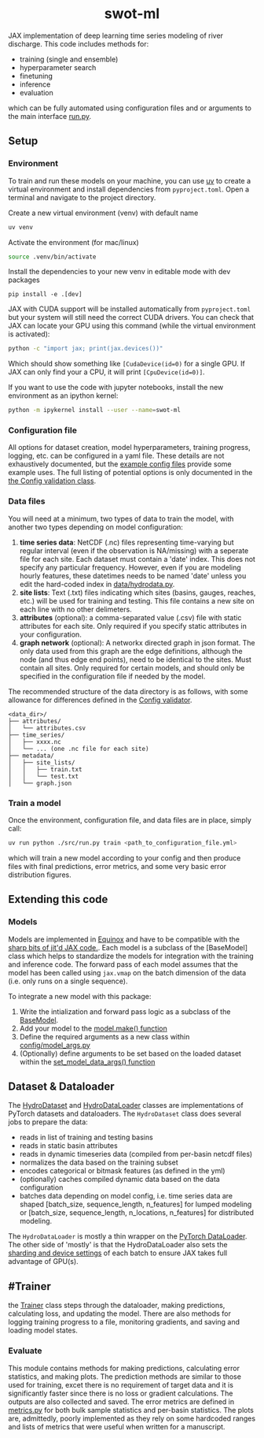 <h1 align='center'>swot-ml</h1>

JAX implementation of deep learning time series modeling of river discharge. This code includes methods for:
- training (single and ensemble)
- hyperparameter search
- finetuning
- inference 
- evaluation

which can be fully automated using configuration files and or arguments to the main interface [run.py](./src/run.py).

## Setup
### Environment
To train and run these models on your machine, you can use [uv](https://docs.astral.sh/uv/getting-started/) to create a virtual environment and install dependencies from `pyproject.toml`. Open a terminal and navigate to the project directory.

Create a new virtual environment (venv) with default name
```sh
uv venv
```
Activate the environment (for mac/linux)
```sh
source .venv/bin/activate
```
Install the dependencies to your new venv in editable mode with dev packages
```
pip install -e .[dev]
```

JAX with CUDA support will be installed automatically from `pyproject.toml` but your system will still need the correct CUDA drivers.
You can check that JAX can locate your GPU using this command (while the virtual environment is activated):
```sh
python -c "import jax; print(jax.devices())"
```
Which should show something like ```[CudaDevice(id=0)``` for a single GPU. If JAX can only find your a CPU, it will print ```[CpuDevice(id=0)]```.

If you want to use the code with jupyter notebooks, install the new environment as an ipython kernel:
```sh
python -m ipykernel install --user --name=swot-ml
```

### Configuration file
All options for dataset creation, model hyperparameters, training progress, logging, etc. can be configured in a yaml file. These details are not exhaustively documented, but the [example config files](./runs/_examples/) provide some example uses. The full listing of potential options is only documented in the [the Config validation class](./src/config/config.py). 

### Data files
You will need at a minimum, two types of data to train the model, with another two types depending on model configuration:
1. **time series data**: NetCDF (.nc) files representing time-varying but regular interval (even if the observation is NA/missing) with a seperate file for each site. Each dataset must contain a 'date' index. This does not specify any particular frequency. However, even if you are modeling hourly features, these datetimes needs to be named 'date' unless you edit the hard-coded index in [data/hydrodata.py](./src/data/hydrodata.py).
1. **site lists**: Text (.txt) files indicating which sites (basins, gauges, reaches, etc.) will be used for training and testing. This file contains a new site on each line with no other delimeters.
1. **attributes** (optional): a comma-separated value (.csv) file with static attributes for each site. Only required if you specify static attributes in your configuration.
1. **graph network** (optional): A networkx directed graph in json format. The only data used from this graph are the edge definitions, although the node (and thus edge end points), need to be identical to the sites. Must contain all sites. Only required for certain models, and should only be specified in the configuration file if needed by the model. 

The recommended structure of the data directory is as follows, with some allowance for differences defined in the [Config validator](./src/config/config.py). 
```
<data_dir>/
├── attributes/
│   └── attributes.csv
├── time_series/
│   ├── xxxx.nc
│   └── ... (one .nc file for each site)
├── metadata/
│   ├── site_lists/
│   │   ├── train.txt
│   │   └── test.txt
│   └── graph.json
```

### Train a model
Once the environment, configuration file, and data files are in place, simply call:
```sh
uv run python ./src/run.py train <path_to_configuration_file.yml>
```
which will train a new model according to your config and then produce files with final predictions, error metrics, and some very basic error distribution figures.

## Extending this code

### Models
Models are implemented in [Equinox](https://github.com/patrick-kidger/equinox) and have to be compatible with the [sharp bits of jit'd JAX code.](https://docs.jax.dev/en/latest/notebooks/Common_Gotchas_in_JAX.html). Each model is a subclass of the [BaseModel] class which helps to standardize the models for integration with the training and inference code. The forward pass of each model assumes that the model has been called using `jax.vmap` on the batch dimension of the data (i.e. only runs on a single sequence). 

To integrate a new model with this package:
1. Write the intialization and forward pass logic as a subclass of the [BaseModel](./src/models/base_model.py). 
1. Add your model to the [model.make() function](./src/models/__init__.py#:~:text=def%20make)
1. Define the required arguments as a new class within [config/model_args.py](./src/config/model_args.py)
1. (Optionally) define arguments to be set based on the loaded dataset within the [set_model_data_args() function](./src/models/__init__.py#:~:text=def%20set_model_data_args)

## Dataset & Dataloader
The [HydroDataset](./src/data/hydrodata.py) and [HydroDataLoader](./src/data/hydroloader.py) classes are implementations of PyTorch datasets and dataloaders. The `HydroDataset` class does several jobs to prepare the data:
- reads in list of training and testing basins
- reads in static basin attributes
- reads in dynamic timeseries data (compiled from per-basin netcdf files)
- normalizes the data based on the training subset
- encodes categorical or bitmask features (as defined in the yml)
- (optionally) caches compiled dynamic data based on the data configuration
- batches data depending on model config, i.e. time series data are shaped [batch_size, sequence_length, n_features] for lumped modeling or [batch_size, sequence_length, n_locations, n_features] for distributed modeling.

The `HydroDataLoader` is mostly a thin wrapper on the [PyTorch DataLoader](https://pytorch.org/tutorials/beginner/basics/data_tutorial.html#preparing-your-data-for-training-with-dataloaders). The other side of 'mostly' is that the HydroDataLoader also sets the [sharding and device settings](https://docs.jax.dev/en/latest/notebooks/Distributed_arrays_and_automatic_parallelization.html) of each batch to ensure JAX takes full advantage of GPU(s). 

## #Trainer
the [Trainer](./src/train/trainer.py) class steps through the dataloader, making predictions, calculating loss, and updating the model. There are also methods for logging training progress to a file, monitoring gradients, and saving and loading model states. 

### Evaluate 
This module contains methods for making predictions, calculating error statistics, and making plots. The prediction methods are similar to those used for training, excet there is no requirement of target data and it is significantly faster since there is no loss or gradient calculations. The outputs are also collected and saved. The error metrics are defined in [metrics.py](./src/evaluate/metrics.py) for both bulk sample statistics and per-basin statistics. The plots are, admittedly, poorly implemented as they rely on some hardcoded ranges and lists of metrics that were useful when written for a manuscript. 

###